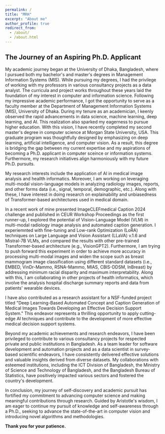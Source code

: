 ```yaml
---
permalink: /
title: "MRH"
excerpt: "About me"
author_profile: true
redirect_from: 
  - /about/
  - /about.html
---
```

## The Journey of an Aspiring Ph.D. Applicant

My academic journey began at the University of Dhaka, Bangladesh, where I pursued both my bachelor's and master's degrees in Management Information Systems (MIS). While pursuing my degrees, I had the privilege of working with my professors in various consultancy projects as a data analyst. The curricula and project works throughout these years laid the foundation of my interest in computer and information science. Following my impressive academic performance, I got the opportunity to serve as a faculty member at the Department of Management Information Systems (MIS), University of Dhaka. During my tenure as an academician, I keenly observed the rapid advancements in data science, machine learning, deep learning, and AI. This realization also sparked my eagerness to pursue higher education. With this vision, I have recently completed my second master's degree in computer science at Morgan State University, USA. This graduate program was thoughtfully designed by emphasizing on deep learning, artificial intelligence, and computer vision. As a result, this degree is bridging the gap between my current expertise and my aspirations of becoming a Ph.D. applicant in computer sceince or information systems. Furthermore, my research initiatives align harmoniously with my future Ph.D. pursuits.

My research interests include the application of AI in medical image analysis and heallth informatics. Moreover, I am working on leveraging multi-modal vision-language models in analyzing radiology images, reports, and other forms data (i.e., signal, temporal, demographic, etc.). Along with these, I have interest in doing research on explainability and unbiasedness of Transformer-based architectures used in medical domain. 

In a recent work of mine presented ImageCLEFmedical Caption 2024 challenge and published in CEUR Workshop Proceedings as the first runner-up, I explored the potential of Vision-Language Model (VLM) in multi-modal radiology image analysis and automated caption generation. I experiemnted with fine-tuning and Low-rank Optimization (LoRA) techniques on Large Language and Vision Assistant (LLaVA) v.1.6 and Mistral-7B VLMs, and compared the results with other pre-trained Transformer-based architecture (e.g., VisionGPT2). Furthermore, I am trying to push forward this experiment in order to achieve more accuracy in processing multi-modal images and widen the scope such as breast mammogram image classification using different standard datasets (i.e., EMBED, VinDr-Mammo, RSNA-Mammo, MIAS, CBIS-DDSM, InBreast) by addressing minimum racial disparity and maximum interpretability. Along with this, I am collaborating in other projects of health informatics, which involve the analysis hospital discharge summary reports and data from patients' wearable devices.


I have also contributed as a research assistant for a NSF-funded project titled "Deep Learning-Based Automated Concept and Caption Generation of Medical Images Towards Developing an Effective Decision Support System." This endeavor represents a thrilling opportunity to apply cutting-edge AI techniques and contribute to the development of more effective medical decision support systems.

Beyond my academic achievements and research endeavors, I have been privileged to contribute to various consultancy projects for respected private and public institutions in Bangladesh. As a team leader for software development and automation projects and as a data scientist in survey-based scientific endeavors, I have consistently delivered effective solutions and valuable insights derived from diverse datasets. My collaborations with esteemed institutions, including the ICT Division of Bangladesh, the Ministry of Science and Technology of Bangladesh, and the Bangladesh Bureau of Statistics, have positively impacted various sectors and fostered the country's development.

In conclusion, my journey of self-discovery and academic pursuit has fortified my commitment to advancing computer science and making meaningful contributions through research. Guided by Aristotle's wisdom, I am eager to continue my pursuit of knowledge and self-awareness through a Ph.D., seeking to advance the state-of-the-art in computer vision and introducing novel algorithms and methodologies.

**Thank you for your patience.**
